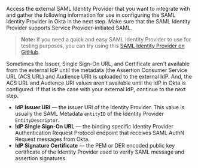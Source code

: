 Access the external SAML Identity Provider that you want to integrate with and gather the following information for use in configuring the SAML Identity Provider in Okta in the next step. Make sure that the SAML Identity Provider supports Service Provider-initiated SAML.

> **Note:** If you need a quick and easy SAML Identity Provider to use for testing purposes, you can try using this [SAML Identity Provider on GitHub](https://github.com/mcguinness/saml-idp).

Sometimes the Issuer, Single Sign-On URL, and Certificate aren't available from the external IdP until the metadata (the Assertion Consumer Service URL (ACS URL) and Audience URI) is uploaded to the external IdP. And, the ACS URL and Audience URI values aren't available until the IdP in Okta is configured. If that is the case with your external IdP, continue to the <GuideLink link="../configure-idp-in-okta">next step</GuideLink>.

* **IdP Issuer URI** &mdash; the issuer URI of the Identity Provider. This value is usually the SAML Metadata `entityID` of the Identity Provider `EntityDescriptor`.
* **IdP Single Sign-On URL** &mdash; the binding specific Identity Provider Authentication Request Protocol endpoint that receives SAML AuthN Request messages from Okta.
* **IdP Signature Certificate** &mdash; the PEM or DER encoded public key certificate of the Identity Provider used to verify SAML message and assertion signatures.
